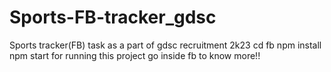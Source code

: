# Sports-FB-tracker_gdsc
Sports tracker(FB) task as a part of gdsc recruitment 2k23
cd fb
npm install 
npm start for running this project
go inside fb to know more!!
